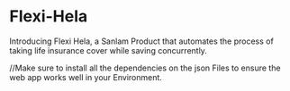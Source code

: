 # Flexi-Hela
Introducing Flexi Hela, a Sanlam Product that automates the process of taking life insurance cover while saving concurrently.

//Make sure to install all the dependencies on the json Files to ensure the web app works well in your Environment.
